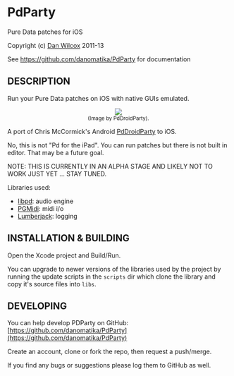 PdParty
=======

Pure Data patches for iOS

Copyright (c) [Dan Wilcox](danomatika.com) 2011-13

See https://github.com/danomatika/PdParty for documentation

DESCRIPTION
-----------

Run your Pure Data patches on iOS with native GUIs emulated.

<p align="center">
	<img src="http://droidparty.net/PdDroidParty.png"/><br/>
	<small>(Image by PdDroidParty).</small>
</p>

A port of Chris McCormick's Android [PdDroidParty](http://mccormick.cx/projects/PdDroidParty/) to iOS.

No, this is not "Pd for the iPad". You can run patches but there is not built in editor. That may be a future goal.

NOTE: THIS IS CURRENTLY IN AN ALPHA STAGE AND LIKELY NOT TO WORK JUST YET ... STAY TUNED.

Libraries used:

* [libpd](https://github.com/libpd/libpd): audio engine
* [PGMidi](https://github.com/petegoodliffe/PGMidi): midi i/o
* [Lumberjack](https://github.com/robbiehanson/CocoaLumberjack): logging

INSTALLATION & BUILDING
-----------------------

Open the Xcode project and Build/Run.

You can upgrade to newer versions of the libraries used by the project by running the update scripts in the `scripts` dir which clone the library and copy it's source files into `libs`.

DEVELOPING
----------

You can help develop PDParty on GitHub: [https://github.com/danomatika/PdParty](https://github.com/danomatika/PdParty)

Create an account, clone or fork the repo, then request a push/merge.

If you find any bugs or suggestions please log them to GitHub as well.
